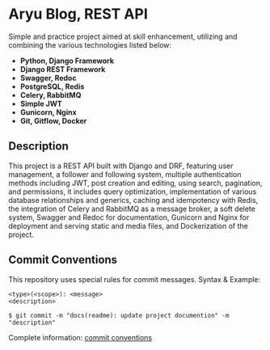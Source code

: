 # Aryu Blog, REST API
Simple and practice project aimed at skill enhancement, utilizing and combining the various technologies listed below:

- **Python, Django Framework**
- **Django REST Framework**
- **Swagger, Redoc**
- **PostgreSQL, Redis**
- **Celery, RabbitMQ**
- **Simple JWT**
- **Gunicorn, Nginx**
- **Git, Gitflow, Docker**

## Description
This project is a REST API built with Django and DRF, featuring user management, a follower and following system, multiple authentication methods including JWT, post creation and editing, using search, pagination, and permissions, it includes query optimization, implementation of various database relationships and generics, caching and idempotency with Redis, the integration of Celery and RabbitMQ as a message broker, a soft delete system, Swagger and Redoc for documentation, Gunicorn and Nginx for deployment and serving static and media files, and Dockerization of the project.

## Commit Conventions
This repository uses special rules for commit messages. Syntax & Example:

    <type>(<scope>): <message>
    <description>

    $ git commit -m "docs(readme): update project documention" -m "description"

Complete information: [commit conventions](https://github.com/aliaryu/aryu-blog/blob/feature/readme/docs/commit-conventions.md)

